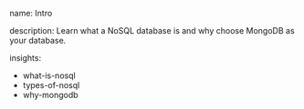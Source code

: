 name: Intro

description: Learn what a NoSQL database is and why choose MongoDB as your database.

insights:
  - what-is-nosql
  - types-of-nosql
  - why-mongodb

